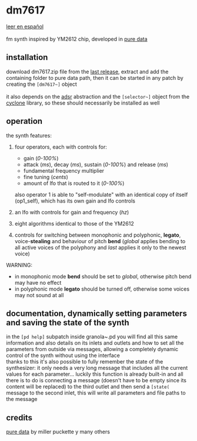 # dm7617
[leer en español](https://github.com/teaecetyrannis/pd-dm7617/blob/main/README.md)
<br><br>
fm synth inspired by YM2612 chip, developed in [pure data](https://github.com/pure-data/pure-data)


## installation
download dm7617.zip file from the [last release](https://github.com/teaecetyrannis/pd-dm7617/releases), extract and add the containing folder to pure data path, then it can be started in any patch by creating the `[dm7617~]` object
<br><br>it also depends on the [adsr](https://github.com/teaecetyrannis/pd-adsr) abstraction and the `[selector~]` object from the [cyclone](https://github.com/porres/pd-cyclone) library, so these should necessarily be installed as well


## operation
the synth features:

 1. four operators, each with controls for:
	 - gain (*0-100%*)
	 - attack (*ms*), decay (*ms*), sustain (*0-100%*) and release (*ms*)
	 - fundamental frequency multiplier
	 - fine tuning (*cents*)
	 - amount of lfo that is routed to it (*0-100%*)

	also operator 1 is able to "self-modulate" with an identical copy of itself (op1_self), which has its own gain and lfo controls
	
 2. an lfo with controls for gain and frequency (*hz*)
 3. eight algorithms identical to those of the YM2612
 4. controls for switching between monophonic and polyphonic, **legato**, voice-**stealing** and behaviour of pitch **bend** (*global* applies bending to all active voices of the polyphony and *last* applies it only to the newest voice)
 
WARNING:
- in monophonic mode **bend** should be set to *global*, otherwise pitch bend may have no effect
- in polyphonic mode **legato** should be turned off, otherwise some voices may not sound at all


## documentation, dynamically setting parameters and saving the state of the synth
in the `[pd help]` subpatch inside granola~.pd you will find all this same information and also details on its inlets and outlets and how to set all the parameters from outside via messages, allowing a completely dynamic control of the synth without using the interface
<br>thanks to this it's also possible to fully remember the state of the synthesizer: it only needs a very long message that includes all the current values for each parameter... luckily this function is already built-in and all there is to do is connecting a message (doesn't have to be empty since its content will be replaced) to the third outlet and then send a `[state(` message to the second inlet, this will write all parameters and file paths to the message


## credits
[pure data](https://github.com/pure-data/pure-data) by miller puckette y many others
